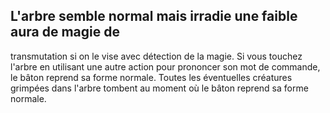 ## L'arbre semble normal mais irradie une faible aura de magie de

transmutation si on le vise avec détection de la magie. Si vous
touchez l'arbre en utilisant une autre action pour prononcer son
mot de commande, le bâton reprend sa forme normale. Toutes
les éventuelles créatures grimpées dans l'arbre tombent au
moment où le bâton reprend sa forme normale.
